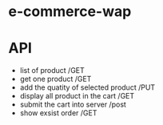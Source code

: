 # e-commerce-wap
 
# API
- list of product /GET 
- get one product /GET
- add the quatity of selected product /PUT
- display all product in the cart /GET
- submit the cart into server /post
- show exsist order /GET
